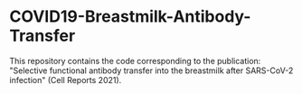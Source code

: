 # COVID19-Breastmilk-Antibody-Transfer
This repository contains the code corresponding to the publication: "Selective functional antibody transfer into the breastmilk after SARS-CoV-2 infection" (Cell Reports 2021).
